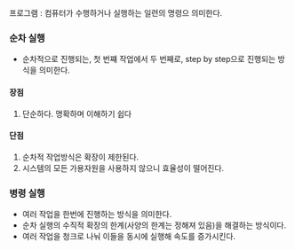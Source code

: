 프로그램 : 컴퓨터가 수행하거나 실행하는 일련의 명령으 의미한다.

### 순차 실행

- 순차적으로 진행되는, 첫 번쨰 작업에서 두 번째로, step by step으로 진행되는 방식을 의미한다.

#### 장점

1. 단순하다. 명확하며 이해하기 쉽다

#### 단점

1. 순차적 작업방식은 확장이 제한된다.
2. 시스템의 모든 가용자원을 사용하지 않으니 효율성이 떨어진다.

### 병령 실행

- 여러 작업을 한번에 진행하는 방식을 의미한다.
- 순차 실행의 수직적 확장의 한계(사양의 한계는 정해져 있음)을 해결하는 방식이다.
- 여러 작업을 청크로 나눠 이들을 동시에 실행해 속도를 증가시킨다.
